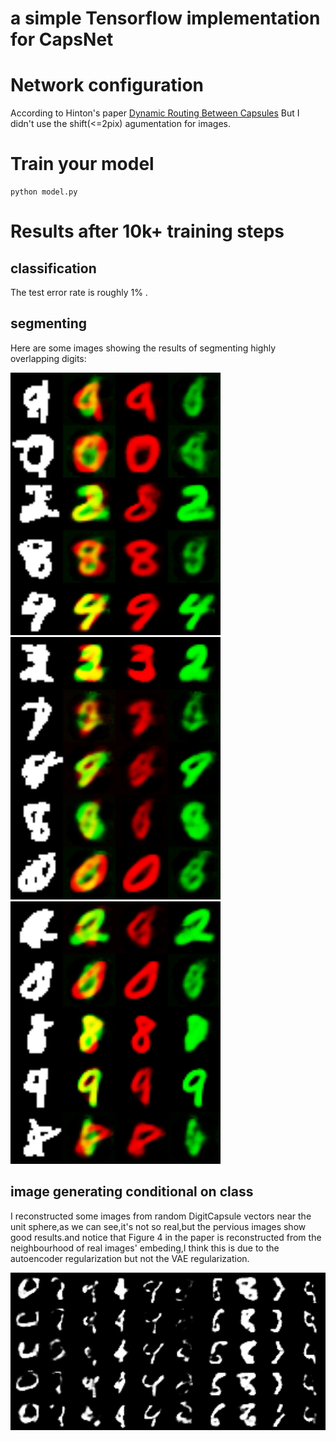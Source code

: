 # a simple Tensorflow implementation for CapsNet

# Network configuration

According to  Hinton's paper [Dynamic Routing Between Capsules](https://arxiv.org/abs/1710.09829)
But I didn't use the shift(<=2pix) agumentation for images.

# Train your model

	python model.py

# Results after 10k+ training steps

## classification

The test error rate is roughly 1% .

## segmenting

Here are some images showing the results of segmenting highly overlapping digits:

![](MultiMnistReconstruction11111.png)![](MultiMnistReconstruction11897.png)![](MultiMnistReconstruction13599.png)

## image generating conditional on class

I reconstructed some images from random DigitCapsule vectors near the unit sphere,as we can see,it's not so real,but the pervious images show good results.and notice that Figure 4 in the paper is reconstructed from the neighbourhood of real images' embeding,I think this is due to the autoencoder regularization but not the VAE regularization.

![](SampleFromH13599.png)
